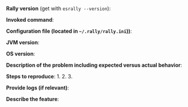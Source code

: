 <!--

*******************************************************************************

Please ask questions in our forum at 

https://discuss.elastic.co/c/elasticsearch/rally

GitHub is reserved for bug reports and feature requests only and we will 
close your issue immediately if it is just a question.
 
*******************************************************************************

If you are in fact posting a bug report or a feature request, please include 
one and only one of the below blocks in your new issue.

-->

<!--
If you are filing a bug report, please remove the below feature
request block and provide responses for all of the below items.
-->

**Rally version** (get with `esrally --version`):

**Invoked command**:

**Configuration file (located in `~/.rally/rally.ini`))**:

**JVM version**:

**OS version**:

**Description of the problem including expected versus actual behavior**:

**Steps to reproduce**:
 1.
 2.
 3.

**Provide logs (if relevant)**:

<!--
If you are filing a feature request, please remove the above bug
report block and provide responses for all of the below items.
-->

**Describe the feature**:
